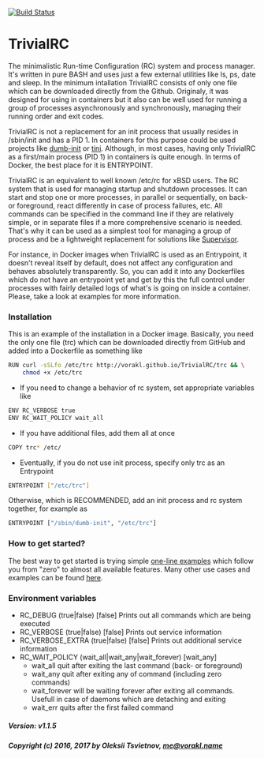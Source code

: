 [![Build Status](https://api.travis-ci.org/vorakl/TrivialRC.png)](https://travis-ci.org/vorakl/TrivialRC)

# TrivialRC

The minimalistic Run-time Configuration (RC) system and process manager.
It's written in pure BASH and uses just a few external utilities like ls, ps, date and sleep.
In the minimum intallation TrivialRC consists of only one file which can be downloaded directly from the Github.
Originaly, it was designed for using in containers but it also can be well used for running a group of processes
asynchronously and synchronously, managing their running order and exit codes.

TrivialRC is not a replacement for an init process that usually resides in /sbin/init
and has a PID 1. In containers for this purpose could be used projects like
[dumb-init](https://github.com/Yelp/dumb-init) or [tini](https://github.com/krallin/tini).
Although, in most cases, having only TrivialRC as a first/main process (PID 1) in containers is quite enough.
In terms of Docker, the best place for it is ENTRYPOINT.

TrivialRC is an equivalent to well known /etc/rc for xBSD users. The RC system that is used for
managing startup and shutdown processes. It can start and stop one or more processes,
in parallel or sequentially, on back- or foreground, react differently in case of process failures, etc.
All commands can be specified in the command line if they are relatively simple, or in separate files
if a more comprehensive scenario is needed. That's why it can be used as a simplest tool for managing 
a group of process and be a lightweight replacement for solutions like [Supervisor](https://github.com/Supervisor/supervisor).

For instance, in Docker images when TrivialRC is used as an Entrypoint, it doesn't reveal itself by default,
does not affect any configuration and behaves absolutely transparently. So, you can add it into
any Dockerfiles which do not have an entrypoint yet and get by this the full control under processes 
with fairly detailed logs of what's is going on inside a container. Please, take a look at examples for more information.


### Installation

This is an example of the installation in a Docker image.
Basically, you need the only one file (trc) which can be downloaded directly from GitHub and
added into a Dockerfile as something like

```bash
RUN curl -sSLfo /etc/trc http://vorakl.github.io/TrivialRC/trc && \
    chmod +x /etc/trc
```

- If you need to change a behavior of rc system, set appropriate variables like

```bash
ENV RC_VERBOSE true
ENV RC_WAIT_POLICY wait_all
```

- If you have additional files, add them all at once

```bash
COPY trc* /etc/
```

- Eventually, if you do not use init process, specify only trc as an Entrypoint

```bash
ENTRYPOINT ["/etc/trc"]
```

Otherwise, which is RECOMMENDED, add an init process and rc system together, for example as

```bash
ENTRYPOINT ["/sbin/dumb-init", "/etc/trc"]
```

### How to get started?

The best way to get started is trying simple [one-line examples](https://github.com/vorakl/TrivialRC/blob/master/examples/one-liners/README.md) which follow you from "zero" to almost all available features. 
Many other use cases and examples can be found [here](https://github.com/vorakl/TrivialRC/tree/master/examples).

### Environment variables

* RC_DEBUG (true|false) [false]
    Prints out all commands which are being executed
* RC_VERBOSE (true|false) [false]
    Prints out service information
* RC_VERBOSE_EXTRA (true|false) [false]
    Prints out additional service information
* RC_WAIT_POLICY (wait_all|wait_any|wait_forever) [wait_any]
    - wait_all      quit after exiting the last command (back- or foreground)
    - wait_any      quit after exiting any of command (including zero commands)
    - wait_forever  will be waiting forever after exiting all commands.
                    Usefull in case of daemons which are detaching and exiting
    - wait_err      quits after the first failed command


##### Version: v1.1.5
##### Copyright (c) 2016, 2017 by Oleksii Tsvietnov, me@vorakl.name
